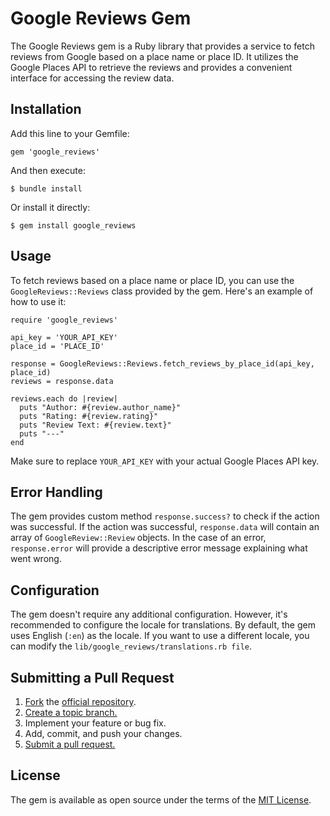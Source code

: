 # Google Reviews Gem

The Google Reviews gem is a Ruby library that provides a service to fetch reviews from Google based on a place name or place ID. It utilizes the Google Places API to retrieve the reviews and provides a convenient interface for accessing the review data.

## Installation

Add this line to your Gemfile:

```
gem 'google_reviews'
```

And then execute:

```
$ bundle install
```

Or install it directly:

```
$ gem install google_reviews
```
## Usage
To fetch reviews based on a place name or place ID, you can use the `GoogleReviews::Reviews` class provided by the gem. Here's an example of how to use it:

```
require 'google_reviews'

api_key = 'YOUR_API_KEY'
place_id = 'PLACE_ID'

response = GoogleReviews::Reviews.fetch_reviews_by_place_id(api_key, place_id)
reviews = response.data

reviews.each do |review|
  puts "Author: #{review.author_name}"
  puts "Rating: #{review.rating}"
  puts "Review Text: #{review.text}"
  puts "---"
end
```

Make sure to replace `YOUR_API_KEY` with your actual Google Places API key.

## Error Handling

The gem provides custom method `response.success?` to check if the action was successful. If the action was successful, `response.data` will contain an array of `GoogleReview::Review` objects. In the case of an error, `response.error` will provide a descriptive error message explaining what went wrong.

## Configuration
The gem doesn't require any additional configuration. However, it's recommended to configure the locale for translations. By default, the gem uses English (`:en`) as the locale. If you want to use a different locale, you can modify the `lib/google_reviews/translations.rb file`.

## Submitting a Pull Request

1. [Fork](https://help.github.com/articles/fork-a-repo/) the [official repository](https://github.com/TheArtOfCoding/google_reviews).
1. [Create a topic branch.](https://help.github.com/articles/creating-and-deleting-branches-within-your-repository/)
1. Implement your feature or bug fix.
1. Add, commit, and push your changes.
1. [Submit a pull request.](https://help.github.com/articles/using-pull-requests/)

## License
The gem is available as open source under the terms of the [MIT License](https://opensource.org/licenses/MIT).
